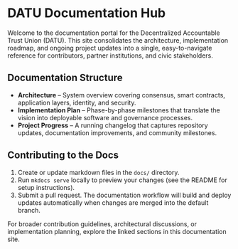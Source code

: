 # DATU Documentation Hub

Welcome to the documentation portal for the Decentralized Accountable Trust Union (DATU). This site consolidates the
architecture, implementation roadmap, and ongoing project updates into a single, easy-to-navigate reference for
contributors, partner institutions, and civic stakeholders.

## Documentation Structure

- **Architecture** – System overview covering consensus, smart contracts, application layers, identity, and security.
- **Implementation Plan** – Phase-by-phase milestones that translate the vision into deployable software and governance
  processes.
- **Project Progress** – A running changelog that captures repository updates, documentation improvements, and community
  milestones.

## Contributing to the Docs

1. Create or update markdown files in the `docs/` directory.
2. Run `mkdocs serve` locally to preview your changes (see the README for setup instructions).
3. Submit a pull request. The documentation workflow will build and deploy updates automatically when changes are merged
   into the default branch.

For broader contribution guidelines, architectural discussions, or implementation planning, explore the linked sections in
this documentation site.

